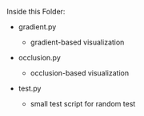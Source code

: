 Inside this Folder:

- gradient.py
    - gradient-based visualization


- occlusion.py
    - occlusion-based visualization


- test.py
    - small test script for random test
